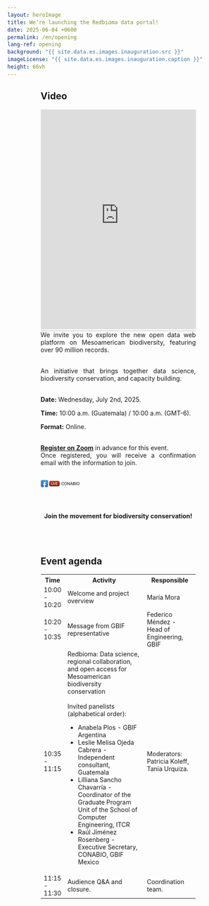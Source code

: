 ```yaml
---
layout: heroImage
title: We’re launching the Redbioma data portal!
date: 2025-06-04 +0600
permalink: /en/opening
lang-ref: opening
background: "{{ site.data.es.images.inauguration.src }}"
imageLicense: "{{ site.data.es.images.inauguration.caption }}"
height: 66vh
---
```

<div style="width:70%; margin:0 auto; text-align: justify;">
  <h2>Video</h2>
  <iframe class="mt-2" width="100%" height="500" src="https://www.youtube.com/embed/eI5JdZL_e30?si=82s1dHU6VovhWQm8" title="YouTube video player" frameborder="0" allow="accelerometer; autoplay; clipboard-write; encrypted-media; gyroscope; picture-in-picture; web-share" referrerpolicy="strict-origin-when-cross-origin" allowfullscreen></iframe>
  
  <div class="mt-6" style = "border-top: 1px solid #bbb;"></div>
  We invite you to explore the new open data web platform on Mesoamerican biodiversity, featuring over 90 million records.
  <br><br>

An initiative that brings together data science, biodiversity conservation, and capacity building.
<br><br>

<b>Date:</b> Wednesday, July 2nd, 2025.
<br>

<b>Time:</b> 10:00 a.m. (Guatemala) / 10:00 a.m. (GMT-6).
<br>

<b>Format:</b> Online.
<br><br>

<b><a href="https://vc-cudi.zoom.us/meeting/register/7R7KYc7yR5ua3k1pVMEJGQ">Register on Zoom</a></b> in advance for this event.<br>
Once registered, you will receive a confirmation email with the information to join.
<br><br>

<img src="/assets/images/icons/img_FBLive-Conabio.png" alt="Facebook Live" width="25%">
<br><br><br>

<h4 style="text-align: center"><b>Join the movement for biodiversity conservation!</b></h4>
<br><br>
</div>

<div style="width:70%; margin:0 auto;">
<h2>Event agenda</h2>

<table>
  <tr>
    <th style="width:15%">Time</th>
    <th>Activity</th>
    <th>Responsible</th>
  </tr>
  <tr>
    <td>10:00 - 10:20</td>
    <td>Welcome and project overview</td>
    <td>María Mora</td>
  </tr>
  <tr>
    <td>10:20 - 10:35</td>
    <td>Message from GBIF representative</td>
    <td>Federico Méndez - Head of Engineering, GBIF</td>
  </tr>
  <tr>
    <td>10:35 - 11:15</td>
    <td>Redbioma: Data science, regional collaboration, and open access for Mesoamerican biodiversity conservation
    <br>
    <br>
    Invited panelists (alphabetical order):
    <ul>
        <li>Anabela Plos - GBIF Argentina</li>
        <li>Leslie Melisa Ojeda Cabrera - Independent consultant, Guatemala</li>
        <li>Lilliana Sancho Chavarría - Coordinator of the Graduate Program Unit of the School of Computer Engineering, ITCR</li>
        <li>Raúl Jiménez Rosenberg - Executive Secretary, CONABIO, GBIF Mexico</li>
    </ul>
    </td>
    <td>Moderators: Patricia Koleff, Tania Urquiza.
    </td>
  </tr>
  <tr>
    <td>11:15 - 11:30</td>
    <td>Audience Q&A and closure.</td>
    <td>Coordination team.</td>
  </tr>
</table>
</div>
